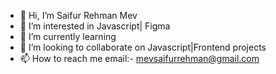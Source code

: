 - 👋 Hi, I’m Saifur Rehman Mev
- 👀 I’m interested in Javascript| Figma 
- 🌱 I’m currently learning 
- 💞️ I’m looking to collaborate on Javascript|Frontend projects
- 📫 How to reach me email:- mevsaifurrehman@gmail.com


<!---
Saifur-Rehman-Mev/Saifur-Rehman-Mev is a ✨ special ✨ repository because its `README.md` (this file) appears on your GitHub profile.
You can click the Preview link to take a look at your changes.
--->
